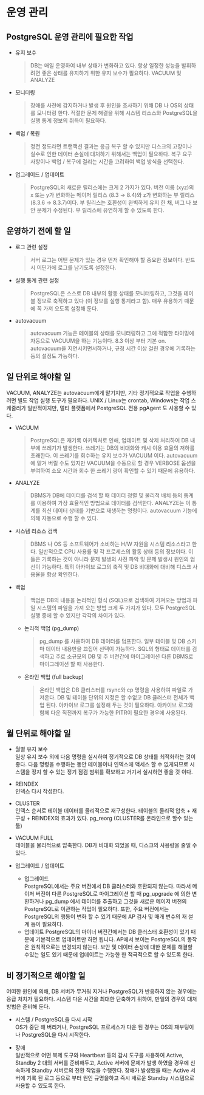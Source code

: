 # 운영 관리

## PostgreSQL 운영 관리에 필요한 작업
* 유지 보수
	> DB는 매일 운영하여 내부 상태가 변화하고 있다. 항상 일정한 성능을 발휘하려면 좋은 상태를 유지하기 위한 유지 보수가 필요하다. VACUUM 및 ANALYZE

* 모니터링
	> 장애를 사전에 감지하거나 발생 후 원인을 조사하기 위해 DB 나 OS의 상태를 모니터링 한다. 적절한 문제 해결을 위해 시스템 리소스와 PostgreSQL을 실행 통계 정보의 취득이 필요하다.

* 백업 / 복원  
	> 정전 정도라면 트랜잭션 결과는 응급 복구 할 수 있지만 디스크의 고장이나 실수로 인한 데이터 손실에 대처하기 위해서는 백업이 필요하다. 복구 요구 사항이나 백업 / 복구에 걸리는 시간을 고려하여 백업 방식을 선택한다.
 
* 업그레이드 / 업데이트  
	> PostgreSQL의 새로운 릴리스에는 크게 2 가지가 있다. 버전 이름 (xyz)의 x 또는 y가 변화하는 메이저 릴리스 (8.3 → 8.4)와 z가 변화하는 부 릴리스 (8.3.6 → 8.3.7)이다. 부 릴리스는 호환성이 완벽하게 유지 한 채, 버그 나 보안 문제가 수정된다. 부 릴리스에 유연하게 할 수 있도록 한다.

## 운영하기 전에 할 일
* 로그 관련 설정  
	> 서버 로그는 어떤 문제가 있는 경우 먼저 확인해야 할 중요한 정보이다. 반드시 어딘가에 로그를 남기도록 설정한다.
 
* 실행 통계 관련 설정  
	> PostgreSQL은 스스로 DB 내부의 활동 상태를 모니터링하고, 그것을 테이블 정보로 축적하고 있다 (이 정보를 실행 통계라고 함). 매우 유용하기 때문에 꼭 가져 오도록 설정해 둔다.
 
* autovacuum  
	> autovacuum 기능은 테이블의 상태를 모니터링하고 그에 적합한 타이밍에 자동으로 VACUUM을 하는 기능이다. 8.3 이상 부터 기본 on. autovacuum을 지연시키면서하거나, 규정 시간 이상 걸린 경우에 기록하는 등의 설정도 가능하다.

## 일 단위로 해야할 일
VACUUM, ANALYZE는 autovacuum에게 맡기지만, 기타 정기적으로 작업을 수행하려면 별도 작업 실행 도구가 필요하다. UNIX / Linux는 crontab, Windows는 작업 스케줄러가 일반적이지만, 멀티 플랫폼에서 PostgreSQL 전용 pgAgent 도 사용할 수 있다.

* VACUUM  
	> PostgreSQL은 재기록 아키텍처로 인해, 업데이트 및 삭제 처리하여 DB 내부에 쓰레기가 발생한다. 쓰레기는 DB의 비대화와 캐시 이용 효율의 저하를 초래한다. 이 쓰레기를 회수하는 유지 보수가 VACUUM 이다. autovacuum에 맡겨 버릴 수도 있지만 VACUUM을 수동으로 할 경우 VERBOSE 옵션을 부여하여 소요 시간과 회수 한 쓰레기 량이 확인할 수 있기 때문에 유용하다.

* ANALYZE  
	> DBMS가 DB에 데이터를 검색 할 때 데이터 정렬 및 물리적 배치 등의 통계를 이용하여 가장 효율적인 방법으로 데이터를 검색한다. ANALYZE는 이 통계를 최신 데이터 상태를 기반으로 재생하는 명령이다. autovacuum 기능에 의해 자동으로 수행 할 수 있다.
 
* 시스템 리소스 검색  
	> DBMS 나 OS 등 소프트웨어가 소비하는 H/W 자원을 시스템 리소스라고 한다. 일반적으로 CPU 사용률 및 각 프로세스의 활동 상태 등의 정보이다. 이들은 기록하는 것이 아니라 문제 발생의 사전 파악 및 문제 발생시 원인의 엄선이 가능하다. 특히 아카이브 로그의 축적 및 DB 비대화에 대비해 디스크 사용율을 항상 확인한다.
 
* 백업  
	> 백업은 DB의 내용을 논리적인 형식 (SQL)으로 검색하여 가져오는 방법과 파일 시스템의 파일을 가져 오는 방법 크게 두 가지가 있다. 모두 PostgreSQL 실행 중에 할 수 있지만 각각의 차이가 있다.

	* 논리적 백업 (pg_dump)  
		> pg_dump 를 사용하여 DB 데이터를 덤프한다. 일부 테이블 및 DB 스키마 데이터 내용만을 끄집어 선택이 가능하다. SQL의 형태로 데이터를 검색하고 주로 소규모의 DB 및 주 버전간에 마이그레이션 다른 DBMS로 마이그레이션 할 때 사용한다.
	* 온라인 백업 (full backup)  
		> 온라인 백업은 DB 클러스터를 rsync와 cp 명령을 사용하여 파일로 가져온다. DB 및 테이블 단위의 지정은 할 수없고 DB 클러스터 전체가 백업 된다. 아카이브 로그를 설정해 두는 것이 필요하다. 아카이브 로그와 함께 다운 직전까지 복구가 가능한 PITR이 필요한 경우에 사용된다.

## 월 단위로 해야할 일
* 월별 유지 보수  
일상 유지 보수 외에 다음 명령을 실시하여 정기적으로 DB 상태를 최적화하는 것이 좋다. 다음 명령을 수행하는 동안 테이블이나 인덱스에 액세스 할 수 없게되므로 시스템을 정지 할 수 있는 정기 점검 범위를 확보하고 거기서 실시하면 좋을 것 이다.

* REINDEX  
인덱스 다시 작성한다.
 
* CLUSTER  
인덱스 순서로 테이블 데이터를 물리적으로 재구성한다. 테이블의 물리적 압축 + 재구성 + REINDEX의 효과가 있다. pg_reorg (CLUSTER를 온라인으로 할수 있는 툴)

* VACUUM FULL  
테이블을 물리적으로 압축한다. DB가 비대화 되었을 때, 디스크의 사용량을 줄일 수 있다.

* 업그레이드 / 업데이트  
	* 업그레이드  
	PostgreSQL에서는 주요 버전에서 DB 클러스터와 호환되지 않는다. 따라서 메이저 버전이 다른 PostgreSQL로 마이그레이션 할 때 pg_upgrade 에 의한 변환하거나 pg_dump 에서 데이터를 추출하고 그것을 새로운 메이저 버전의 PostgreSQL로 이관하는 작업이 필요하다. 또한, 주요 버전에서는 PostgreSQL의 행동이 변화 할 수 있기 때문에 AP 검사 및 매개 변수의 재 설계 등이 필요하다.
	* 업데이트
	PostgreSQL의 마이너 버전간에서는 DB 클러스터 호환성이 있기 때문에 기본적으로 업데이트만 하면 됩니다. AP에서 보이는 PostgreSQL의 동작은 원칙적으로는 변경되지 않는다. 보안 및 데이터 손상에 대한 문제를 해결할 수있는 일도 있기 때문에 업데이트는 가능한 한 적극적으로 할 수 있도록 한다.
 
## 비 정기적으로 해야할 일
어떠한 원인에 의해, DB 서버가 무거워 지거나 PostgreSQL가 반응하지 않는 경우에는 응급 처치가 필요하다. 시스템 다운 시간을 최대한 단축하기 위하여, 만일의 경우의 대처 방법은 준비해 둔다.
* 시스템 / PostgreSQL을 다시 시작  
OS가 중단 해 버리거나, PostgreSQL 프로세스가 다운 된 경우는 OS의 재부팅이나 PostgreSQL을 다시 시작한다.

* 장애  
일반적으로 어떤 복제 도구와 Heartbeat 등의 감시 도구를 사용하여 Active, Standby 2 대의 서버를 준비해두고, Active 서버에 문제가 발생 하였을 경우에 신속하게 Standby 서버로의 전환 작업을 수행한다. 장애가 발생했을 때는 Active 서버에 기록 된 로그 등으로 부터 원인 규명을하고 즉시 새로운 Standby 시스템으로 사용할 수 있도록 한다.